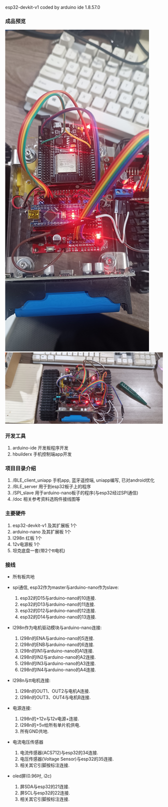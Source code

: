 esp32-devkit-v1 coded by arduino ide 1.8.57.0

### 成品预览
![成品预览1](doc/preview-1.jpg "成品预览1")
![成品预览2](doc/preview-2.jpg "成品预览2")

### 开发工具
1. arduino-ide 开发板程序开发
2. hbuilderx 手机控制端app开发

### 项目目录介绍
1. /BLE_client_uniapp 手机app, 蓝牙遥控端, uniapp编写, 已对android优化
2. /BLE_server 用于到esp32板子上的程序
3. /SPI_slave 用于arduino-nano板子的程序(与esp32经过SPI通信)
4. /doc 相关参考资料选购件接线图等

### 主要硬件
1. esp32-devkit-v1 及其扩展板 1个
2. arduino-nano 及其扩展板 1个
3. l298n 红板 1个
4. 12v电源板 1个
6. 坦克底盘一套(带2个tt电机)

### 接线
* 所有板共地
* spi通信, esp32作为master与arduino-nano作为slave:
    1. esp32的D15与arduino-nano的10连接.
    2. esp32的D13与arduino-nano的11连接.
    3. esp32的D12与arduino-nano的12连接.
    4. esp32的D14与arduino-nano的13连接.

* l298n作为电机驱动模块与arduino-nano连接:
    1. l298n的ENA与arduino-nano的5连接.
    2. l298n的ENB与arduino-nano的6连接.
    3. l298n的IN1与arduino-nano的A1连接.
    4. l298n的IN2与arduino-nano的A2连接.
    5. l298n的IN3与arduino-nano的A3连接.
    6. l298n的IN4与arduino-nano的A4连接.

* l298n与tt电机连接:
    1. l298n的OUT1、OUT2与电机A连接.
    2. l298n的OUT3、OUT4与电机B连接.

* 电源连接:
    1. l298n的+12v与12v电源+连接.
    2. l298n的+5v给所有单片机供电.
    3. 所有GND共地.

* 电流电压传感器
    1. 电流传感器(ACS712)与esp32的34连接.
    2. 电压传感器(Voltage Sensor)与esp32的35连接.
    3. 相关其它引脚按标注连接.

* oled屏(0.96吋, i2c)
    1. 屏SDA与esp32的21连接.
    2. 屏SCL与esp32的22连接.
    3. 相关其它引脚按标注连接.